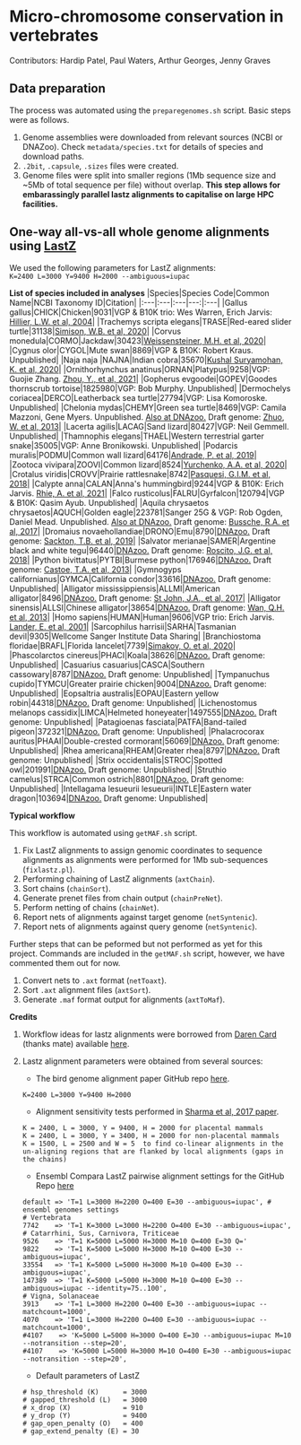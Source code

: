 # Micro-chromosome conservation in vertebrates

Contributors: Hardip Patel, Paul Waters, Arthur Georges, Jenny Graves

## Data preparation

The process was automated using the `preparegenomes.sh` script. Basic steps were as follows.

1. Genome assemblies were downloaded from relevant sources (NCBI or DNAZoo). Check `metadata/species.txt` for details of species and download paths.
2. `.2bit`, `.capsule`, `.sizes` files were created.
3. Genome files were split into smaller regions (1Mb sequence size and ~5Mb of total sequence per file) without overlap. **This step allows for embarassingly parallel lastz alignments to capitalise on large HPC facilities.**

## One-way all-vs-all whole genome alignments using [LastZ](http://www.bx.psu.edu/miller_lab/dist/README.lastz-1.02.00/README.lastz-1.02.00a.html#intro)

We used the following parameters for LastZ alignments:  
```K=2400 L=3000 Y=9400 H=2000 --ambiguous=iupac``` 

**List of species included in analyses**
|Species|Species Code|Common Name|NCBI Taxonomy ID|Citation|
|:---|:---|:---|---:|:---|
|Gallus gallus|CHICK|Chicken|9031|VGP & B10K trio: Wes Warren, Erich Jarvis: [Hillier, L.W. et al, 2004](https://doi.org/10.1038/nature03154)|
|Trachemys scripta elegans|TRASE|Red-eared slider turtle|31138|[Simison, W.B. et al, 2020](https://doi.org/10.1093/gbe/evaa063)|
|Corvus monedula|CORMO|Jackdaw|30423|[Weissensteiner, M.H. et al, 2020](https://doi.org/10.1038/s41467-020-17195-4)|
|Cygnus olor|CYGOL|Mute swan|8869|VGP & B10K: Robert Kraus. Unpublished|
|Naja naja |NAJNA|Indian cobra|35670|[Kushal Suryamohan, K. et al, 2020](https://doi.org/10.1038/s41588-019-0559-8)|
|Ornithorhynchus anatinus|ORNAN|Platypus|9258|VGP: Guojie Zhang. [Zhou, Y., et al, 2021](https://doi.org/10.1038/s41586-020-03039-0)|
|Gopherus evgoodei|GOPEV|Goodes thornscrub tortoise|1825980|VGP: Bob Murphy. Unpublished|
|Dermochelys coriacea|DERCO|Leatherback sea turtle|27794|VGP: Lisa Komoroske. Unpublished|
|Chelonia mydas|CHEMY|Green sea turtle|8469|VGP: Camila Mazzoni, Gene Myers. Unpublished. [Also at DNAzoo.](https://www.dnazoo.org/assemblies/Chelonia_mydas) Draft genome: [Zhuo, W. et al, 2013](https://doi.org/10.1038/ng.2615)|
|Lacerta agilis|LACAG|Sand lizard|80427|VGP: Neil Gemmell. Unpublished|
|Thamnophis elegans|THAEL|Western terrestrial garter snake|35005|VGP: Anne Bronikowski. Unpublished|
|Podarcis muralis|PODMU|Common wall lizard|64176|[Andrade, P. et al, 2019](https://doi.org/10.1073/pnas.1820320116)|
|Zootoca vivipara|ZOOVI|Common lizard|8524|[Yurchenko, A.A. et al, 2020](https://doi.org/10.1093/gbe/evaa161)|
|Crotalus viridis|CROVV|Prairie rattlesnake|8742|[Pasquesi, G.I.M. et al, 2018](https://doi.org/10.1038/s41467-018-05279-1)|
|Calypte anna|CALAN|Anna's hummingbird|9244|VGP & B10K: Erich Jarvis. [Rhie, A. et al, 2021](https://doi.org/10.1101/2020.05.22.110833)|
|Falco rusticolus|FALRU|Gyrfalcon|120794|VGP & B10K: Qasim Ayub. Unpublished|
|Aquila chrysaetos chrysaetos|AQUCH|Golden eagle|223781|Sanger 25G & VGP: Rob Ogden, Daniel Mead. Unpublished. [Also at DNAzoo.](https://www.dnazoo.org/assemblies/Aquila_chrysaetos) Draft genome: [Bussche, R.A. et al, 2017](https://doi.org/10.3356/JRR-16-47.1)|
|Dromaius novaehollandiae|DRONO|Emu|8790|[DNAzoo.](https://www.dnazoo.org/assemblies/Dromaius_novaehollandiae) Draft genome: [Sackton, T.B. et al, 2019](https://doi.org/10.1126/science.aat7244)|
|Salvator merianae|SAMER|Argentine black and white tegu|96440|[DNAzoo.](https://www.dnazoo.org/assemblies/Salvator_merianae) Draft genome: [Roscito, J.G. et al, 2018](https://doi.org/10.1093/gigascience/giy141)|
|Python bivittatus|PYTBI|Burmese python|176946|[DNAzoo.](https://www.dnazoo.org/assemblies/Python_bivittatus) Draft genome: [Castoe, T.A. et al, 2013](https://doi.org/10.1073/pnas.1314475110)|
|Gymnogyps californianus|GYMCA|California condor|33616|[DNAzoo.](https://www.dnazoo.org/assemblies/Gymnogyps_californianus) Draft genome: Unpublished|
|Alligator mississippiensis|ALLMI|American alligator|8496|[DNAzoo.](https://www.dnazoo.org/assemblies/Alligator_mississippiensis) Draft genome: [St John, J.A., et al, 2017](https://doi.org/10.1101/gr.213595.116)|
|Alligator sinensis|ALLSI|Chinese alligator|38654|[DNAzoo.](https://www.dnazoo.org/assemblies/Alligator_sinensis) Draft genome: [Wan, Q.H. et al, 2013](https://doi.org/10.1038/cr.2013.104)|
|Homo sapiens|HUMAN|Human|9606|VGP trio: Erich Jarvis. [Lander, E. et al, 2001](https://doi.org/10.1038/35057062)|
|Sarcophilus harrisii|SARHA|Tasmanian devil|9305|Wellcome Sanger Institute Data Sharing|
|Branchiostoma floridae|BRAFL|Florida lancelet|7739|[Simakov, O. et al, 2020](https://doi.org/10.1038/s41559-020-1156-z)|
|Phascolarctos cinereus|PHACI|Koala|38626|[DNAzoo.](https://www.dnazoo.org/assemblies/Phascolarctos_cinereus) Draft genome: Unpublished|
|Casuarius casuarius|CASCA|Southern cassowary|8787|[DNAzoo.](https://www.dnazoo.org/assemblies/Casuarius_casuarius) Draft genome: Unpublished|
|Tympanuchus cupido|TYMCU|Greater prairie chicken|9004|[DNAzoo.](https://www.dnazoo.org/assemblies/Tympanuchus_cupido) Draft genome: Unpublished|
|Eopsaltria australis|EOPAU|Eastern yellow robin|44318|[DNAzoo.](https://www.dnazoo.org/assemblies/Eopsaltria_australis) Draft genome: Unpublished|
|Lichenostomus melanops cassidix|LIMCA|Helmeted honeyeater|1497555|[DNAzoo.](https://www.dnazoo.org/assemblies/Lichenostomus_melanops_cassidix) Draft genome: Unpublished|
|Patagioenas fasciata|PATFA|Band-tailed pigeon|372321|[DNAzoo.](https://www.dnazoo.org/assemblies/Patagioenas_fasciata) Draft genome: Unpublished|
|Phalacrocorax auritus|PHAAI|Double-crested cormorant|56069|[DNAzoo.](https://www.dnazoo.org/assemblies/Phalacrocorax_auritus) Draft genome: Unpublished|
|Rhea americana|RHEAM|Greater rhea|8797|[DNAzoo.](https://www.dnazoo.org/assemblies/Rhea_americana) Draft genome: Unpublished|
|Strix occidentalis|STROC|Spotted owl|201991|[DNAzoo.](https://www.dnazoo.org/assemblies/Strix_occidentalis) Draft genome: Unpublished|
|Struthio camelus|STRCA|Common ostrich|8801|[DNAzoo.](https://www.dnazoo.org/assemblies/Struthio_camelus) Draft genome: Unpublished|
|Intellagama lesueurii lesueurii|INTLE|Eastern water dragon|103694|[DNAzoo.](https://www.dnazoo.org/assemblies/Intellagama_lesueurii_lesueurii) Draft genome: Unpublished|


**Typical workflow**

This workflow is automated using `getMAF.sh` script.

1. Fix LastZ alignments to assign genomic coordinates to sequence alignments as alignments were performed for 1Mb sub-sequences (`fixlastz.pl`).
2. Performing chaining of LastZ alignments (`axtChain`).
3. Sort chains (`chainSort`).
4. Generate prenet files from chain output (`chainPreNet`).
5. Perform netting of chains (`chainNet`).
6. Report nets of alignments against target genome (`netSyntenic`).
7. Report nets of alignments against query genome (`netSyntenic`).

Further steps that can be peformed but not performed as yet for this project. Commands are included in the `getMAF.sh` script, however, we have commented them out for now.

1. Convert nets to `.axt` format (`netToaxt`).
2. Sort `.axt` alignment files (`axtSort`).
3. Generate `.maf` format output for alignments (`axtToMaf`).


**Credits**

1. Workflow ideas for lastz alignments were borrowed from [Daren Card](https://github.com/darencard) (thanks mate) available [here](https://darencard.net/blog/2019-11-01-whole-genome-alignment-tutorial/).
2. Lastz alignment parameters were obtained from several sources:  
    * The bird genome alignment paper GitHub repo [here](https://github.com/gigascience/paper-zhang2014/blob/master/Whole_genome_alignment/pairwise/bin/lastz_CNM.pl).

    ``` 
    K=2400 L=3000 Y=9400 H=2000
    ```
    * Alignment sensitivity tests performed in [Sharma et al, 2017 paper](https://doi.org/10.1093/nar/gkx554).

    ```
    K = 2400, L = 3000, Y = 9400, H = 2000 for placental mammals
    K = 2400, L = 3000, Y = 3400, H = 2000 for non-placental mammals
    K = 1500, L = 2500 and W = 5  to find co-linear alignments in the un-aligning regions that are flanked by local alignments (gaps in the chains)
    ```
    * Ensembl Compara LastZ pairwise alignment settings for the GitHub Repo [here](https://github.com/Ensembl/ensembl-compara/blob/23bcb7ecaed4b6ea3251b22b1405d9d9e0d817bc/modules/Bio/EnsEMBL/Compara/PipeConfig/Lastz_conf.pm)

    ```
    default => 'T=1 L=3000 H=2200 O=400 E=30 --ambiguous=iupac', # ensembl genomes settings
    # Vertebrata
    7742    => 'T=1 K=3000 L=3000 H=2200 O=400 E=30 --ambiguous=iupac',
    # Catarrhini, Sus, Carnivora, Triticeae
    9526    => 'T=1 K=5000 L=5000 H=3000 M=10 O=400 E=30 Q='
    9822    => 'T=1 K=5000 L=5000 H=3000 M=10 O=400 E=30 --ambiguous=iupac',
    33554   => 'T=1 K=5000 L=5000 H=3000 M=10 O=400 E=30 --ambiguous=iupac',
    147389  => 'T=1 K=5000 L=5000 H=3000 M=10 O=400 E=30 --ambiguous=iupac --identity=75..100',
    # Vigna, Solanaceae
    3913    => 'T=1 L=3000 H=2200 O=400 E=30 --ambiguous=iupac --matchcount=1000',
    4070    => 'T=1 L=3000 H=2200 O=400 E=30 --ambiguous=iupac --matchcount=1000',
    #4107    => 'K=5000 L=5000 H=3000 O=400 E=30 --ambiguous=iupac M=10 --notransition --step=20',
    #4107    => 'K=5000 L=5000 H=3000 M=10 O=400 E=30 --ambiguous=iupac --notransition --step=20',
    ```
    * Default parameters of LastZ
    ```
    # hsp_threshold (K)      = 3000
    # gapped_threshold (L)   = 3000
    # x_drop (X)             = 910
    # y_drop (Y)             = 9400
    # gap_open_penalty (O)   = 400
    # gap_extend_penalty (E) = 30
    ```
